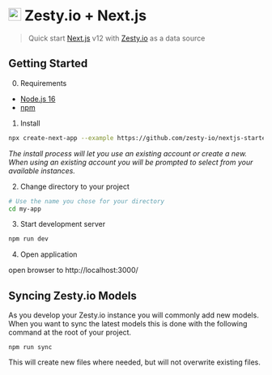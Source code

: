 # <img src="https://user-images.githubusercontent.com/729972/155242158-157ca88c-9047-4671-bd09-2bbef7035022.png" width="25"> Zesty.io + Next.js

> Quick start [Next.js](https://nextjs.org/) v12 with [Zesty.io]() as a data source

## Getting Started

0. Requirements

- [Node.js 16](https://nodejs.org/en/)
- [npm](https://www.npmjs.com/)

1. Install

```Bash
npx create-next-app --example https://github.com/zesty-io/nextjs-starter
```

*The install process will let you use an existing account or create a new. When using an existing account you will be prompted to select from your available instances.*

2. Change directory to your project

```Bash
# Use the name you chose for your directory
cd my-app
```

3. Start development server

```Bash
npm run dev
```

4. Open application

open browser to http://localhost:3000/

## Syncing Zesty.io Models

As you develop your Zesty.io instance you will commonly add new models. When you want to sync the latest models this is done with the following command at the root of your project.

```
npm run sync
```

This will create new files where needed, but will not overwrite existing files.
